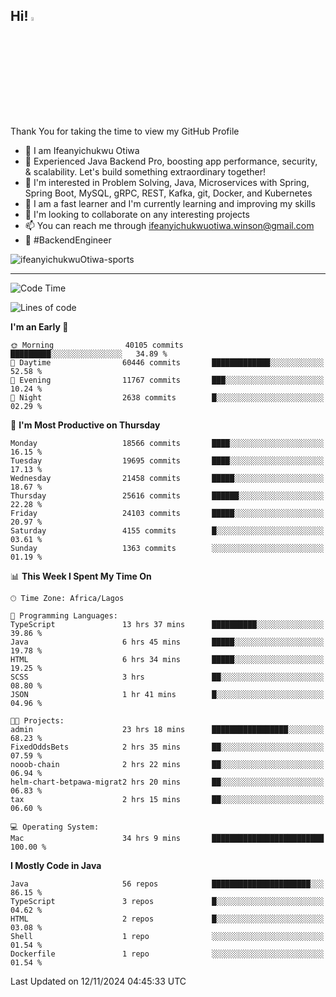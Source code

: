 <!-- BLOG-POST-LIST:START --><!-- BLOG-POST-LIST:END -->

## Hi! <img src="https://media.giphy.com/media/hvRJCLFzcasrR4ia7z/giphy.gif" width="4%"> 

Thank You for taking the time to view my GitHub Profile

- 👋 I am Ifeanyichukwu Otiwa
- 🚀 Experienced Java Backend Pro, boosting app performance, security, & scalability. Let's build something extraordinary together!
- 👀 I'm interested in Problem Solving, Java, Microservices with Spring, Spring Boot, MySQL, gRPC, REST, Kafka, git, Docker, and Kubernetes
- 🌱 I am a fast learner and I'm currently learning and improving my skills
- 💞️ I'm looking to collaborate on any interesting projects
- 📫 You can reach me through ifeanyichukwuotiwa.winson@gmail.com
- 🚀 #BackendEngineer

<p align="left" marginTop="10px"> <img src="https://komarev.com/ghpvc/?username=ifeanyichukwuOtiwa-sports&label=Profile%20views&color=0e75b6&style=for-the-badge" alt="ifeanyichukwuOtiwa-sports" /> </p>

***

<!--START_SECTION:waka-->
![Code Time](http://img.shields.io/badge/Code%20Time-3%2C125%20hrs%2039%20mins-blue)

![Lines of code](https://img.shields.io/badge/From%20Hello%20World%20I%27ve%20Written-28.8%20million%20lines%20of%20code-blue)

**I'm an Early 🐤** 

```text
🌞 Morning                40105 commits       █████████░░░░░░░░░░░░░░░░   34.89 % 
🌆 Daytime                60446 commits       █████████████░░░░░░░░░░░░   52.58 % 
🌃 Evening                11767 commits       ███░░░░░░░░░░░░░░░░░░░░░░   10.24 % 
🌙 Night                  2638 commits        █░░░░░░░░░░░░░░░░░░░░░░░░   02.29 % 
```
📅 **I'm Most Productive on Thursday** 

```text
Monday                   18566 commits       ████░░░░░░░░░░░░░░░░░░░░░   16.15 % 
Tuesday                  19695 commits       ████░░░░░░░░░░░░░░░░░░░░░   17.13 % 
Wednesday                21458 commits       █████░░░░░░░░░░░░░░░░░░░░   18.67 % 
Thursday                 25616 commits       ██████░░░░░░░░░░░░░░░░░░░   22.28 % 
Friday                   24103 commits       █████░░░░░░░░░░░░░░░░░░░░   20.97 % 
Saturday                 4155 commits        █░░░░░░░░░░░░░░░░░░░░░░░░   03.61 % 
Sunday                   1363 commits        ░░░░░░░░░░░░░░░░░░░░░░░░░   01.19 % 
```


📊 **This Week I Spent My Time On** 

```text
🕑︎ Time Zone: Africa/Lagos

💬 Programming Languages: 
TypeScript               13 hrs 37 mins      ██████████░░░░░░░░░░░░░░░   39.86 % 
Java                     6 hrs 45 mins       █████░░░░░░░░░░░░░░░░░░░░   19.78 % 
HTML                     6 hrs 34 mins       █████░░░░░░░░░░░░░░░░░░░░   19.25 % 
SCSS                     3 hrs               ██░░░░░░░░░░░░░░░░░░░░░░░   08.80 % 
JSON                     1 hr 41 mins        █░░░░░░░░░░░░░░░░░░░░░░░░   04.96 % 

🐱‍💻 Projects: 
admin                    23 hrs 18 mins      █████████████████░░░░░░░░   68.23 % 
FixedOddsBets            2 hrs 35 mins       ██░░░░░░░░░░░░░░░░░░░░░░░   07.59 % 
nooob-chain              2 hrs 22 mins       ██░░░░░░░░░░░░░░░░░░░░░░░   06.94 % 
helm-chart-betpawa-migrat2 hrs 20 mins       ██░░░░░░░░░░░░░░░░░░░░░░░   06.83 % 
tax                      2 hrs 15 mins       ██░░░░░░░░░░░░░░░░░░░░░░░   06.60 % 

💻 Operating System: 
Mac                      34 hrs 9 mins       █████████████████████████   100.00 % 
```

**I Mostly Code in Java** 

```text
Java                     56 repos            ██████████████████████░░░   86.15 % 
TypeScript               3 repos             █░░░░░░░░░░░░░░░░░░░░░░░░   04.62 % 
HTML                     2 repos             █░░░░░░░░░░░░░░░░░░░░░░░░   03.08 % 
Shell                    1 repo              ░░░░░░░░░░░░░░░░░░░░░░░░░   01.54 % 
Dockerfile               1 repo              ░░░░░░░░░░░░░░░░░░░░░░░░░   01.54 % 
```




 Last Updated on 12/11/2024 04:45:33 UTC
<!--END_SECTION:waka-->

<!--
<p align="center">
![trophy](https://github-profile-trophy.vercel.app/?username=ifeanyichukwuOtiwa-sports&theme=onedark) (https://github.com/ryo-ma/github-profile-trophy)
</p>
-->

<!---
ifeanyi-otiwa/ifeanyi-otiwa is a ✨ special ✨ repository because its `README.md` (this file) appears on your GitHub profile.
You can click the Preview link to take a look at your changes.
--->
